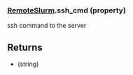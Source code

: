 ### [RemoteSlurm](RemoteSlurm.md).ssh_cmd (property)




ssh command to the server

Returns
----------
* (string)

